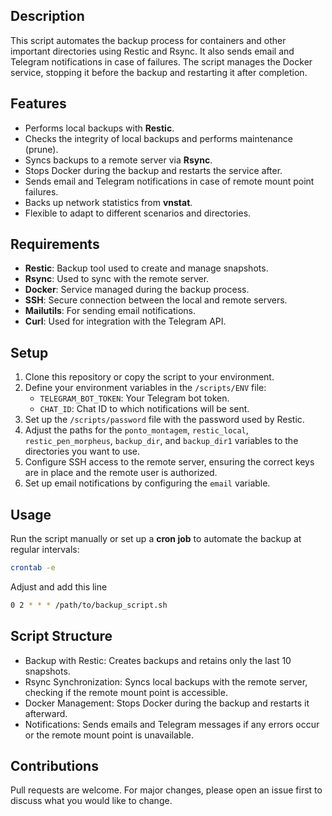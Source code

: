 ## Description
This script automates the backup process for containers and other important directories using Restic and Rsync. It also sends email and Telegram notifications in case of failures. The script manages the Docker service, stopping it before the backup and restarting it after completion.

## Features

- Performs local backups with **Restic**.
- Checks the integrity of local backups and performs maintenance (prune).
- Syncs backups to a remote server via **Rsync**.
- Stops Docker during the backup and restarts the service after.
- Sends email and Telegram notifications in case of remote mount point failures.
- Backs up network statistics from **vnstat**.
- Flexible to adapt to different scenarios and directories.

## Requirements

- **Restic**: Backup tool used to create and manage snapshots.
- **Rsync**: Used to sync with the remote server.
- **Docker**: Service managed during the backup process.
- **SSH**: Secure connection between the local and remote servers.
- **Mailutils**: For sending email notifications.
- **Curl**: Used for integration with the Telegram API.

## Setup

1. Clone this repository or copy the script to your environment.
2. Define your environment variables in the `/scripts/ENV` file:
   - `TELEGRAM_BOT_TOKEN`: Your Telegram bot token.
   - `CHAT_ID`: Chat ID to which notifications will be sent.
3. Set up the `/scripts/password` file with the password used by Restic.
4. Adjust the paths for the `ponto_montagem`, `restic_local`, `restic_pen_morpheus`, `backup_dir`, and `backup_dir1` variables to the directories you want to use.
5. Configure SSH access to the remote server, ensuring the correct keys are in place and the remote user is authorized.
6. Set up email notifications by configuring the `email` variable.

## Usage

Run the script manually or set up a **cron job** to automate the backup at regular intervals:

```bash
crontab -e
```
Adjust and add this line
```bash
0 2 * * * /path/to/backup_script.sh
```

## Script Structure
- Backup with Restic: Creates backups and retains only the last 10 snapshots.
- Rsync Synchronization: Syncs local backups with the remote server, checking if the remote mount point is accessible.
- Docker Management: Stops Docker during the backup and restarts it afterward.
- Notifications: Sends emails and Telegram messages if any errors occur or the remote mount point is unavailable.

## Contributions
Pull requests are welcome. For major changes, please open an issue first to discuss what you would like to change.


